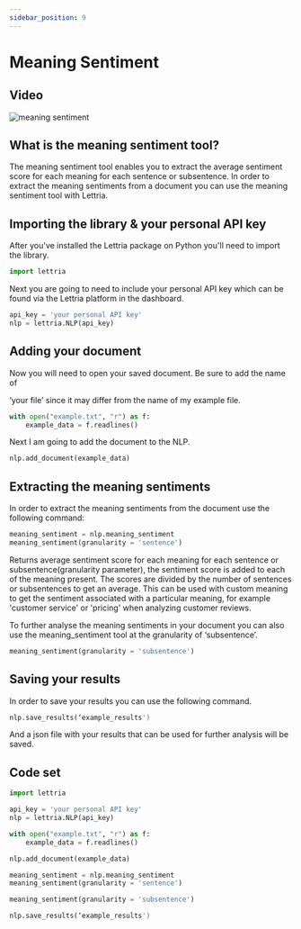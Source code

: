 ```yaml
---
sidebar_position: 9
---
```


# Meaning Sentiment

## Video

![meaning sentiment](/img/meaning-sentiment-CS.png)

## What is the meaning sentiment tool?

The meaning sentiment tool enables you to extract the average sentiment score for each meaning for each sentence or subsentence. In order to extract the meaning sentiments from a document you can use the meaning sentiment tool with Lettria.

## Importing the library & your personal API key

After you've installed the Lettria package on Python you'll need to import the library.

```python
import lettria
```

Next you are going to need to include your personal API key which can be found via the Lettria platform in the dashboard.

```python
api_key = 'your personal API key'
nlp = lettria.NLP(api_key)
```

## Adding your document

Now you will need to open your saved document. Be sure to add the name of

‘your file’ since it may differ from the name of my example file.

```python
with open("example.txt", "r") as f:
	example_data = f.readlines()
```

Next I am going to add the document to the NLP.

```python
nlp.add_document(example_data)
```

## Extracting the meaning sentiments

In order to extract the meaning sentiments from the document use the following command:

```python
meaning_sentiment = nlp.meaning_sentiment
meaning_sentiment(granularity = 'sentence')
```

Returns average sentiment score for each meaning for each sentence or subsentence(granularity parameter), the sentiment score is added to each of the meaning present. The scores are divided by the number of sentences or subsentences to get an average. This can be used with custom meaning to get the sentiment associated with a particular meaning, for example 'customer service' or 'pricing' when analyzing customer reviews.

To further analyse the meaning sentiments in your document you can also use the meaning_sentiment tool at the granularity of ‘subsentence’.

```python
meaning_sentiment(granularity = 'subsentence')
```

## Saving your results

In order to save your results you can use the following command.

```python
nlp.save_results(‘example_results')
```

And a json file with your results that can be used for further analysis will be saved.

## Code set

```python
import lettria

api_key = 'your personal API key'
nlp = lettria.NLP(api_key)

with open("example.txt", "r") as f:
	example_data = f.readlines()

nlp.add_document(example_data)

meaning_sentiment = nlp.meaning_sentiment
meaning_sentiment(granularity = 'sentence')

meaning_sentiment(granularity = 'subsentence')

nlp.save_results(‘example_results')
```